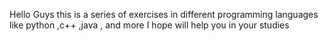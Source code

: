 Hello Guys this is a series of exercises in different programming languages like python ,c++ ,java , and more
I hope will help you in your studies 
